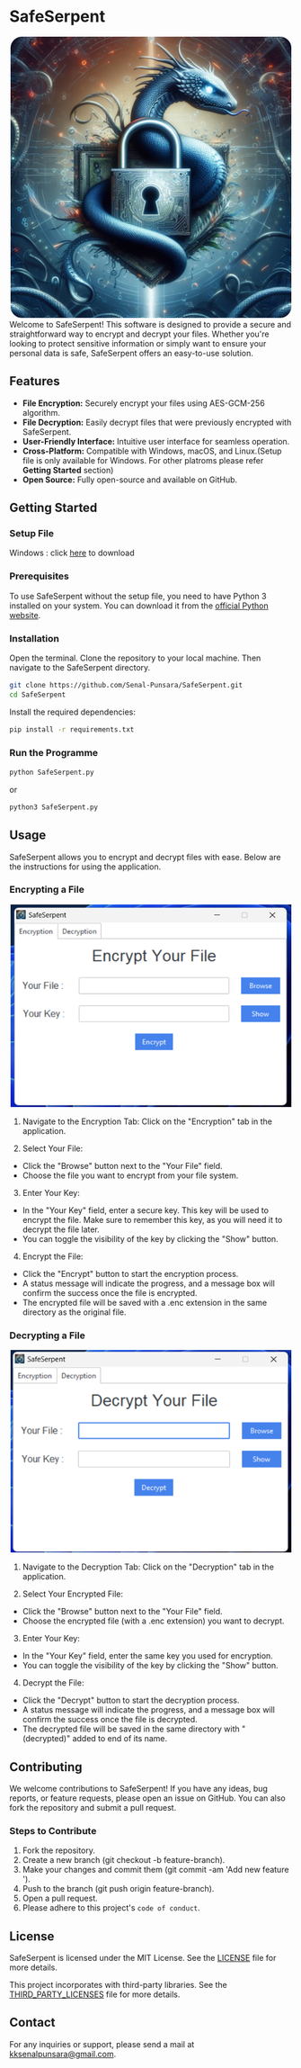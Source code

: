 
# SafeSerpent
<div align="center">
  <img src="https://github.com/Senal-Punsara/SafeSerpent/blob/main/_internal/logo.png" alt="logo" width="500" height="500">
</div>
Welcome to SafeSerpent! This software is designed to provide a secure and straightforward way to encrypt and decrypt your files. Whether you're looking to protect sensitive information or simply want to ensure your personal data is safe, SafeSerpent offers an easy-to-use solution.

## Features
- **File Encryption:** Securely encrypt your files using AES-GCM-256 algorithm.
- **File Decryption:** Easily decrypt files that were previously encrypted with SafeSerpent.
- **User-Friendly Interface:** Intuitive user interface for seamless operation.
- **Cross-Platform:** Compatible with Windows, macOS, and Linux.(Setup file is only available for Windows. For other platroms please refer **Getting Started** section)
- **Open Source:** Fully open-source and available on GitHub.

## Getting Started

### Setup File
Windows : click [here](https://drive.google.com/file/d/1HdDqxmrsizE6aHMKXw9eka8Z4DyrVbqT/view?usp=sharing) to download

### Prerequisites

To use SafeSerpent without the setup file, you need to have Python 3 installed on your system. You can download it from the [official Python website](https://www.python.org/downloads/).

### Installation

Open the terminal. Clone the repository to your local machine. Then navigate to the SafeSerpent directory.

```bash
git clone https://github.com/Senal-Punsara/SafeSerpent.git
cd SafeSerpent
```

Install the required dependencies:

```bash
pip install -r requirements.txt
```
### Run the Programme

```bash
python SafeSerpent.py 
```
or

```bash
python3 SafeSerpent.py 
```
## Usage
SafeSerpent allows you to encrypt and decrypt files with ease. Below are the instructions for using the application.

### Encrypting a File

<div align="center">
  <img src="https://github.com/Senal-Punsara/SafeSerpent/blob/dev/screenshots/encryption_tab.png" alt="encryption_tab" width="500" height="360">
</div>

1. Navigate to the Encryption Tab: Click on the "Encryption" tab in the application.

2. Select Your File:
- Click the "Browse" button next to the "Your File" field.
- Choose the file you want to encrypt from your file system.
3. Enter Your Key:
- In the "Your Key" field, enter a secure key. This key will be used to encrypt the file. Make sure to remember this key, as you will need it to decrypt the file later.
- You can toggle the visibility of the key by clicking the "Show" button.
4. Encrypt the File:
- Click the "Encrypt" button to start the encryption process.
- A status message will indicate the progress, and a message box will confirm the success once the file is encrypted.
- The encrypted file will be saved with a .enc extension in the same directory as the original file.

### Decrypting a File

<div align="center">
  <img src="https://github.com/Senal-Punsara/SafeSerpent/blob/dev/screenshots/decryption_tab.png" alt="decryption_tab" width="500" height="360">
</div>

1. Navigate to the Decryption Tab: Click on the "Decryption" tab in the application.

2. Select Your Encrypted File:
- Click the "Browse" button next to the "Your File" field.
- Choose the encrypted file (with a .enc extension) you want to decrypt.
3. Enter Your Key:
- In the "Your Key" field, enter the same key you used for encryption.
- You can toggle the visibility of the key by clicking the "Show" button.
4. Decrypt the File:
- Click the "Decrypt" button to start the decryption process.
- A status message will indicate the progress, and a message box will confirm the success once the file is decrypted.
- The decrypted file will be saved in the same directory with "(decrypted)" added to end of its name.

## Contributing

We welcome contributions to SafeSerpent! If you have any ideas, bug reports, or feature requests, please open an issue on GitHub. You can also fork the repository and submit a pull request.
### Steps to Contribute
1. Fork the repository.
2. Create a new branch (git checkout -b feature-branch).
3. Make your changes and commit them (git commit -am 'Add new feature <feature name>').
4. Push to the branch (git push origin feature-branch).
5. Open a pull request.
6. Please adhere to this project's `code of conduct`.

## License

SafeSerpent is licensed under the MIT License. See the [LICENSE](https://github.com/Senal-Punsara/SafeSerpent/blob/dev/LICENSE) file for more details.

This project incorporates with third-party libraries. See the [THIRD_PARTY_LICENSES](https://github.com/Senal-Punsara/SafeSerpent/blob/dev/THIRD_PARTY_LICENSES) file for more details.

## Contact
For any inquiries or support, please send a mail at kksenalpunsara@gmail.com.